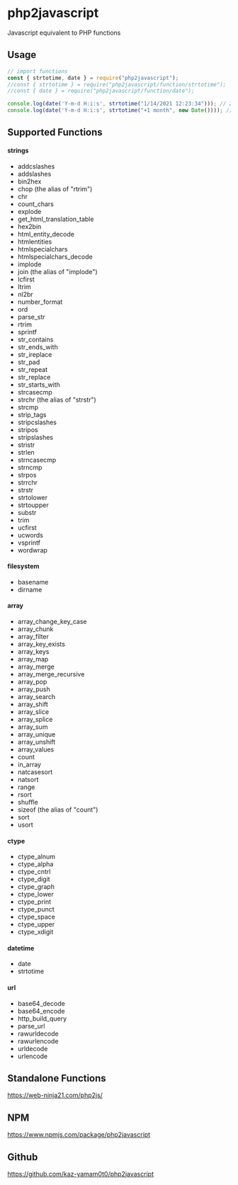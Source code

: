 # php2javascript
Javascript equivalent to PHP functions

## Usage

```javascript
// import functions
const { strtotime, date } = require("php2javascript");
//const { strtotime } = require("php2javascript/function/strtotime");
//const { date } = require("php2javascript/function/date");

console.log(date('Y-m-d H:i:s', strtotime("1/14/2021 12:23:34"))); // 2021-01-14 12:23:34
console.log(date('Y-m-d H:i:s', strtotime("+1 month", new Date()))); // 2022-02-14 12:20:49
```

## Supported Functions

#### strings

* addcslashes
* addslashes
* bin2hex
* chop (the alias of "rtrim")
* chr
* count_chars
* explode
* get_html_translation_table
* hex2bin
* html_entity_decode
* htmlentities
* htmlspecialchars
* htmlspecialchars_decode
* implode
* join (the alias of "implode")
* lcfirst
* ltrim
* nl2br
* number_format
* ord
* parse_str
* rtrim
* sprintf
* str_contains
* str_ends_with
* str_ireplace
* str_pad
* str_repeat
* str_replace
* str_starts_with
* strcasecmp
* strchr (the alias of "strstr")
* strcmp
* strip_tags
* stripcslashes
* stripos
* stripslashes
* stristr
* strlen
* strncasecmp
* strncmp
* strpos
* strrchr
* strstr
* strtolower
* strtoupper
* substr
* trim
* ucfirst
* ucwords
* vsprintf
* wordwrap

#### filesystem

* basename
* dirname

#### array

* array_change_key_case
* array_chunk
* array_filter
* array_key_exists
* array_keys
* array_map
* array_merge
* array_merge_recursive
* array_pop
* array_push
* array_search
* array_shift
* array_slice
* array_splice
* array_sum
* array_unique
* array_unshift
* array_values
* count
* in_array
* natcasesort
* natsort
* range
* rsort
* shuffle
* sizeof (the alias of "count")
* sort
* usort

#### ctype

* ctype_alnum
* ctype_alpha
* ctype_cntrl
* ctype_digit
* ctype_graph
* ctype_lower
* ctype_print
* ctype_punct
* ctype_space
* ctype_upper
* ctype_xdigit

#### datetime

* date
* strtotime

#### url

* base64_decode
* base64_encode
* http_build_query
* parse_url
* rawurldecode
* rawurlencode
* urldecode
* urlencode

## Standalone Functions

https://web-ninja21.com/php2js/

## NPM

https://www.npmjs.com/package/php2javascript

## Github

https://github.com/kaz-yamam0t0/php2javascript
